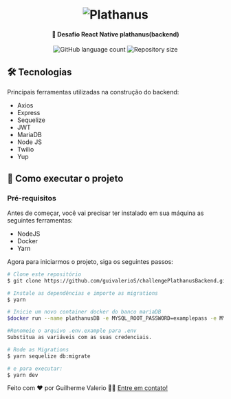 <h1 align="center">
    <img alt="Plathanus" title="#Plathanus" src="https://plathanus.com.br/img/website/logo.png" />
</h1>

<h4 align="center">
	🚀 Desafio React Native plathanus(backend)
</h4>

<p align="center">
  <img alt="GitHub language count" src="https://img.shields.io/github/languages/count/guivalerioS/challengePlathanusBackend?color=%2304D361">

  <img alt="Repository size" src="https://img.shields.io/github/repo-size/guivalerioS/challengePlathanusBackend">

</p>

## 🛠 Tecnologias

Principais ferramentas utilizadas na construção do backend:

- Axios
- Express
- Sequelize
- JWT
- MariaDB
- Node JS
- Twilio
- Yup


## 🚀 Como executar o projeto

### Pré-requisitos

Antes de começar, você vai precisar ter instalado em sua máquina as seguintes ferramentas:
- NodeJS
- Docker
- Yarn

Agora para iniciarmos o projeto, siga os seguintes passos:

```bash
# Clone este repositório
$ git clone https://github.com/guivalerioS/challengePlathanusBackend.git

# Instale as dependências e importe as migrations
$ yarn

# Inicie um novo container docker do banco mariaDB 
$docker run --name plathanusDB -e MYSQL_ROOT_PASSWORD=examplepass -e MYSQL_DATABASE=db -p 3306:3306 -d mariadb:latest

#Renomeie o arquivo .env.example para .env
Substitua as variáveis com as suas credenciais.

# Rode as Migrations
$ yarn sequelize db:migrate

# e para executar:
$ yarn dev

```

Feito com ❤️ por Guilherme Valerio 👋🏽 [Entre em contato!](https://www.linkedin.com/in/guilherme-valerio-399718143/)
